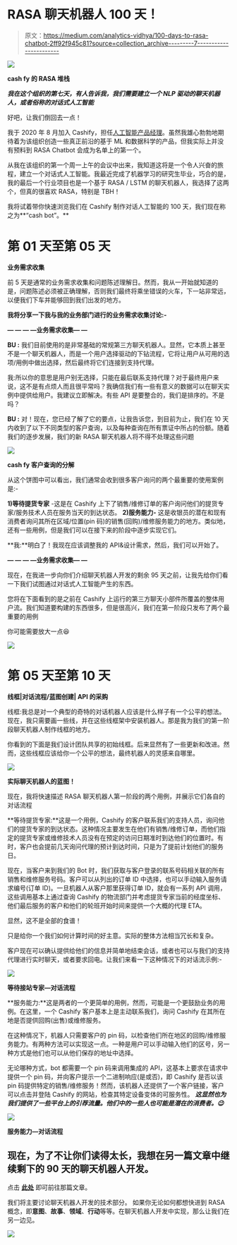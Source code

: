 # RASA 聊天机器人 100 天！

> 原文：<https://medium.com/analytics-vidhya/100-days-to-rasa-chatbot-2ff92f945c81?source=collection_archive---------7----------------------->

![](img/1fd2c6ca90de8de3b67c2d320adf5271.png)

**cash fy 的 RASA 堆栈**

***我在这个组织的第七天，有人告诉我，我们需要建立一个 NLP 驱动的聊天机器人，或者俗称的对话式人工智能***

好吧，让我们倒回去一点！

我于 2020 年 8 月加入 Cashify，担任[人工智能产品经理](https://www.antwak.com/author/1621-shivam-dutt-sharma)。虽然我雄心勃勃地期待着为该组织创造一些真正前沿的基于 ML 和数据科学的产品，但我实际上并没有预料到 RASA Chatbot 会成为名单上的第一个。

从我在该组织的第一个周一上午的会议中出来，我知道这将是一个令人兴奋的旅程，建立一个对话式人工智能。我最近完成了机器学习的研究生毕业，巧合的是，我的最后一个行业项目也是一个基于 RASA / LSTM 的聊天机器人，我选择了这两个，但真的很喜欢 RASA，特别是 TBH！

我将试着带你快速浏览我们在 Cashify 制作对话人工智能的 100 天，我们现在称之为**“cash bot”。**

# **第 01 天至第 05 天**

**业务需求收集**

前 5 天是通常的业务需求收集和问题陈述理解日。然而，我从一开始就知道的是，问题陈述必须被正确理解，否则我们最终将乘坐错误的火车，下一站非常远，以便我们下车并能够回到我们出发的地方。

**我将分享一下我与我的业务部门进行的业务需求收集讨论:-**

**— — — —业务需求收集— —**

**BU :** 我们目前使用的是非常基础的常规第三方聊天机器人。显然，它本质上甚至不是一个聊天机器人，而是一个用户选择驱动的下钻流程，它将让用户从可用的选项/用例中做出选择，然后最终将它们连接到支持代理。

我:所以你的意思是用户别无选择，只能在最后联系支持代理？对于最终用户来说，这不是有点烦人而且很平常吗？我确信我们有一些有意义的数据可以在聊天实例中提供给用户。我建议立即解决。有些 API 是要整合的，我们是排序的。不是吗？

**BU :** 对！现在，您已经了解了它的要点，让我告诉您，到目前为止，我们在 10 天内收到了以下不同类型的客户查询，以及每种查询在所有票证中所占的份额。随着我们的逐步发展，我们的新 RASA 聊天机器人将不得不处理这些问题

![](img/eb142dab9ac8119114ef46e5d215765b.png)

**cash fy 客户查询的分解**

从这个饼图中可以看出，我们通常会收到很多客户询问的两个最重要的使用案例是:-

**1)等待提货专家** -这是在 Cashify 上下了销售/维修订单的客户询问他们的提货专家/服务技术人员在服务当天的到达状态。
**2)服务能力-** 这是收银员的潜在和现有消费者询问其所在区域/位置(pin 码)的销售(回购)/维修服务能力的地方。类似地，还有一些用例，但是我们可以在接下来的阶段中逐步实现它们。

**我:**明白了！我现在应该调整我的 API&设计需求，然后，我们可以开始了。

**— — — —业务需求收集— —**

现在，在我进一步向你们介绍聊天机器人开发的剩余 95 天之前，让我先给你们看一下我们试图通过对话式人工智能产生的东西。

您将在下面看到的是之前在 Cashify 上运行的第三方聊天小部件所覆盖的整体用户流。我们知道要构建的东西很多，但是很高兴，我们在第一阶段只发布了两个最重要的用例

你可能需要放大一点😆

![](img/96f1674c61a56cafe06130aad57f6bcc.png)

# **第 05 天至第 10 天**

**线框|对话流程/蓝图创建| API 的采购**

线框:我总是对一个典型的奇特的对话机器人应该是什么样子有一个公平的想法。现在，我只需要画一些线，并在这些线框架中安装机器人。那是我为我们的第一阶段聊天机器人制作线框的地方。

你看到的下面是我们设计团队共享的初始线框。后来显然有了一些更新和改进。然而，这些线框应该给你一个公平的想法，最终机器人的灵感来自哪里。

![](img/a0aef75bf542e1562a08daf9ac0c6f61.png)

**实际聊天机器人的蓝图！**

现在，我将快速描述 RASA 聊天机器人第一阶段的两个用例，并展示它们各自的对话流程

**等待提货专家:**这是一个用例，Cashify 的客户联系我们的支持人员，询问他们的提货专家的到达状态。这种情况主要发生在他们有销售/维修订单，而他们指定的提货专家或维修技术人员没有在预定的访问日期准时到达他们的位置时。有时，客户也会提前几天询问代理的预计到达时间，只是为了提前计划他们的服务日。

现在，当客户来到我们的 Bot 时，我们获取与客户登录的联系号码相关联的所有销售和维修服务号码。客户可以从列出的订单 ID 中选择，也可以手动输入服务请求编号(订单 ID)。一旦机器人从客户那里获得订单 ID，就会有一系列 API 调用，这些调用基本上通过查询 Cashify 的物流部门并考虑提货专家当前的经度坐标、他们最后服务的客户和他们的轮班开始时间来提供一个大概的代理 ETA。

显然，这不是全部的食谱！

只是给你一个我们如何计算时间的好主意。实际的整体方法相当冗长和复杂。

客户现在可以确认提供给他们的信息并简单地结束会话，或者也可以与我们的支持代理进行实时聊天，或者要求回电。让我们来看一下这种情况下的对话流示例:-

![](img/429529903cec391ec32440cd9a1aebb1.png)

**等待接站专家—对话流程**

**服务能力:**这是两者的一个更简单的用例，然而，可能是一个更鼓励业务的用例。在这里，一个 Cashify 客户基本上是主动联系我们，询问 Cashify 在其所在地是否提供回购(出售)或维修服务。

在这种情况下，机器人只需要客户的 pin 码，以检查他们所在地区的回购/维修服务能力。有两种方法可以实现这一点。一种是用户可以手动输入他们的区号，另一种方式是他们也可以从他们保存的地址中选择。

无论哪种方式，bot 都需要一个 pin 码来调用集成的 API，这基本上要求在请求中提供一个 pin 码，并向客户提示一个二进制响应(是或否)，即 Cashify 是否以该 pin 码提供特定的销售/维修服务！然而，该机器人还提供了一个客户链接，客户可以点击并登陆 Cashify 的网站，检查其特定设备变体的可服务性。
***这显然也为我们提供了一些平台上的引荐流量。他们中的一些人也可能是潜在的消费者。😉***

![](img/feac1aa9619a8963e395774de7a032af.png)

**服务能力—对话流程**

## 现在，为了不让你们读得太长，我想在另一篇文章中继续剩下的 90 天的聊天机器人开发。

点击 [**此处**](https://shivamdutt606.medium.com/100-days-to-rasa-chatbot-tech-b26f960a67a5) 即可前往那篇文章。

我们将主要讨论聊天机器人开发的技术部分。
如果你无论如何都想快进到 RASA 概念，即**意图**、**故事**、**领域**、**行动**等等。在聊天机器人开发中实现，那么让我们在另一边见。

![](img/cff9a4d35b6ac6d0dde04a289316f1f4.png)